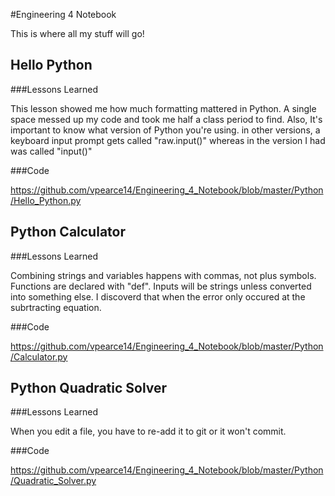 #Engineering 4 Notebook

This is where all my stuff will go!

## Hello Python

###Lessons Learned

This lesson showed me how much formatting mattered in Python. A single space messed up my code and took me half a class period to find. Also, It's important to know what version of Python you're using. in other versions, a keyboard input prompt gets called "raw.input()" whereas in the version I had was called "input()"

###Code

https://github.com/vpearce14/Engineering_4_Notebook/blob/master/Python/Hello_Python.py

## Python Calculator

###Lessons Learned

Combining strings and variables happens with commas, not plus symbols. Functions are declared with "def". Inputs will be strings unless converted into something else. I discoverd that when the error only occured at the subrtracting equation.

###Code

https://github.com/vpearce14/Engineering_4_Notebook/blob/master/Python/Calculator.py

## Python Quadratic Solver

###Lessons Learned

When you edit a file, you have to re-add it to git or it won't commit. 

###Code

https://github.com/vpearce14/Engineering_4_Notebook/blob/master/Python/Quadratic_Solver.py

